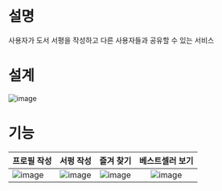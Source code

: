 # 설명

사용자가 도서 서평을 작성하고 다른 사용자들과 공유할 수 있는 서비스

# 설계

![image](https://user-images.githubusercontent.com/35513039/65879790-92118a00-e3cb-11e9-8de9-bd21df61aaba.png)

# 기능

| 프로필 작성 | 서펑 작성 | 즐겨 찾기 | 베스트셀러 보기 |
|---|:---:|:---:|:---:|
| ![image](https://user-images.githubusercontent.com/35513039/65880498-dd786800-e3cc-11e9-8f03-ec4bb13bb0dc.png) | ![image](https://user-images.githubusercontent.com/35513039/65880896-7dce8c80-e3cd-11e9-9530-07fecab17337.png) | ![image](https://user-images.githubusercontent.com/35513039/65880955-976fd400-e3cd-11e9-82da-9b03f623da64.png) | ![image](https://user-images.githubusercontent.com/35513039/65880677-1f091300-e3cd-11e9-82fb-81bb69992435.png) |
